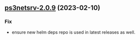 

## [ps3netsrv-2.0.9](https://github.com/succelle/charts/compare/ps3netsrv-2.0.8...ps3netsrv-2.0.9) (2023-02-10)

### Fix

- ensure new helm deps repo is used in latest releases as well.
  
  